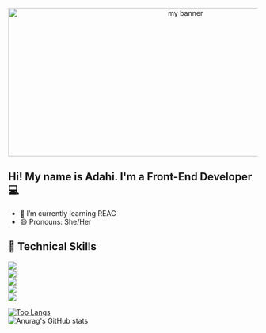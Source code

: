 <p align='center'>

<img width='700' height='300' src='https://user-images.githubusercontent.com/107142458/200063143-db95af68-546d-48eb-86a8-b389176caa24.png' alt='my banner'>

</p>

<h2 aling='center'> Hi! My name is Adahi. I'm a Front-End Developer 💻 </h1>


- 🌱 I’m currently learning REAC
- 😄 Pronouns: She/Her

## 💼 Technical Skills
![](https://img.shields.io/badge/Code-JavaScript-informational?style=flat&logo=JavaScript&color=F7DF1E)
<br>
![](https://img.shields.io/badge/Code-HTML5-informational?style=flat&logo=HTML5&color=E34F26)
<br>
![](https://img.shields.io/badge/Style-CSS3-informational?style=flat&logo=CSS3&color=1572B6)
<br>
![](https://img.shields.io/badge/Tools-Figma-informational?style=flat&logo=Figma&color=F24E1E)
<br>
![](https://img.shields.io/badge/Tools-GitHub-informational?style=flat&logo=GitHub&color=181717)

[![Top Langs](https://github-readme-stats.vercel.app/api/top-langs/?username=Zarahi93&layout=compact)](https://github.com/Zarahi93)
<br>
![Anurag's GitHub stats](https://github-readme-stats.vercel.app/api?username=Zarahi93&show_icons=true&theme=transparent)
